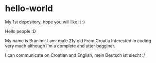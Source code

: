 # hello-world
My 1st depository, hope you will like it :)

Hello people :D

My name is Branimir
I am: male
21y old
From Croatia
Interested in coding very much although I'm a complete and utter begginer.

I can communicate on Croatian and English, mein Deutsch ist slecht :/
